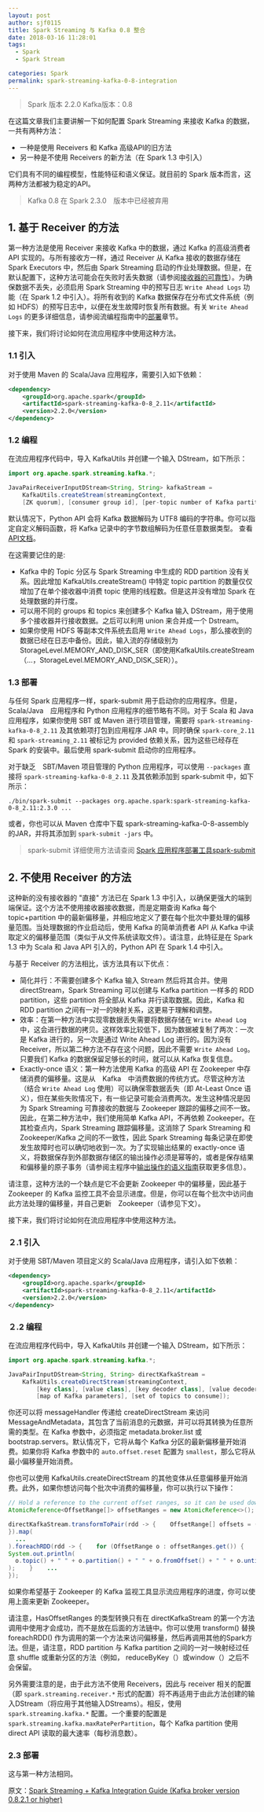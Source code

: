 ```yaml
---
layout: post
author: sjf0115
title: Spark Streaming 与 Kafka 0.8 整合
date: 2018-03-16 11:28:01
tags:
  - Spark
  - Spark Stream

categories: Spark
permalink: spark-streaming-kafka-0-8-integration
---
```


> Spark 版本 2.2.0
> Kafka版本：0.8

在这篇文章我们主要讲解一下如何配置 Spark Streaming 来接收 Kafka 的数据，一共有两种方法：
- 一种是使用 Receivers 和 Kafka 高级API的旧方法
- 另一种是不使用 Receivers 的新方法（在 Spark 1.3 中引入）

它们具有不同的编程模型，性能特征和语义保证。就目前的 Spark 版本而言，这两种方法都被为稳定的API。

> Kafka 0.8 在 Spark 2.3.0　版本中已经被弃用

## 1. 基于 Receiver 的方法

第一种方法是使用 Receiver 来接收 Kafka 中的数据，通过 Kafka 的高级消费者 API 实现的。与所有接收方一样，通过 Receiver 从 Kafka 接收的数据存储在 Spark Executors 中，然后由 Spark Streaming 启动的作业处理数据。但是，在默认配置下，这种方法可能会在失败时丢失数据（请参阅[接收器的可靠性](http://spark.apache.org/docs/2.2.0/streaming-programming-guide.html#receiver-reliability)）。为确保数据不丢失，必须启用 Spark Streaming 中的预写日志 `Write Ahead Logs` 功能（在 Spark 1.2 中引入）。将所有收到的 Kafka 数据保存在分布式文件系统（例如 HDFS）的预写日志中，以便在发生故障时恢复所有数据。有关 `Write Ahead Logs` 的更多详细信息，请参阅流编程指南中的[部署](http://spark.apache.org/docs/2.2.0/streaming-programming-guide.html#deploying-applications)章节。

接下来，我们将讨论如何在流应用程序中使用这种方法。

### 1.1 引入

对于使用 Maven 的 Scala/Java 应用程序，需要引入如下依赖：
```xml
<dependency>
    <groupId>org.apache.spark</groupId>
    <artifactId>spark-streaming-kafka-0-8_2.11</artifactId>
    <version>2.2.0</version>
</dependency>
```

### 1.2 编程

在流应用程序代码中，导入 KafkaUtils 并创建一个输入 DStream，如下所示：
```java
import org.apache.spark.streaming.kafka.*;

JavaPairReceiverInputDStream<String, String> kafkaStream =
    KafkaUtils.createStream(streamingContext,
    [ZK quorum], [consumer group id], [per-topic number of Kafka partitions to consume]);
```

默认情况下，Python API 会将 Kafka 数据解码为 UTF8 编码的字符串。你可以指定自定义解码函数，将 Kafka 记录中的字节数组解码为任意任意数据类型。 查看[API文档](http://spark.apache.org/docs/2.2.0/api/python/pyspark.streaming.html#pyspark.streaming.kafka.KafkaUtils)。

在这需要记住的是:
- Kafka 中的 Topic 分区与 Spark Streaming 中生成的 RDD partition 没有关系。因此增加 KafkaUtils.createStream() 中特定 topic partition 的数量仅仅增加了在单个接收器中消费 topic 使用的线程数。但是这并没有增加 Spark 在处理数据的并行度。
- 可以用不同的 groups 和 topics 来创建多个 Kafka 输入 DStream，用于使用多个接收器并行接收数据。之后可以利用 union 来合并成一个 Dstream。
- 如果你使用 HDFS 等副本文件系统去启用 `Write Ahead Logs`，那么接收到的数据已经在日志中备份。因此，输入流的存储级别为 StorageLevel.MEMORY_AND_DISK_SER（即使用KafkaUtils.createStream（...，StorageLevel.MEMORY_AND_DISK_SER））。

### 1.3 部署

与任何 Spark 应用程序一样，spark-submit 用于启动你的应用程序。但是，Scala/Java　应用程序和 Python 应用程序的细节略有不同。对于 Scala 和 Java 应用程序，如果你使用 SBT 或 Maven 进行项目管理，需要将 `spark-streaming-kafka-0-8_2.11` 及其依赖项打包到应用程序 JAR 中。同时确保 `spark-core_2.11` 和 `spark-streaming_2.11` 被标记为 provided 依赖关系，因为这些已经存在 Spark 的安装中。最后使用 spark-submit 启动你的应用程序。

对于缺乏　SBT/Maven 项目管理的 Python 应用程序，可以使用 `--packages` 直接将 `spark-streaming-kafka-0-8_2.11` 及其依赖添加到 spark-submit 中，如下所示：
```
./bin/spark-submit --packages org.apache.spark:spark-streaming-kafka-0-8_2.11:2.3.0 ...
```
或者，你也可以从 Maven 仓库中下载 spark-streaming-kafka-0-8-assembly 的JAR，并将其添加到 `spark-submit -jars` 中。

> spark-submit 详细使用方法请查阅 [Spark 应用程序部署工具spark-submit](https://smartsi.blog.csdn.net/article/details/55271395)

## 2. 不使用 Receiver 的方法

这种新的没有接收器的 "直接" 方法已在 Spark 1.3 中引入，以确保更强大的端到端保证。这个方法不使用接收器接收数据，而是定期查询 Kafka 每个 topic+partition 中的最新偏移量，并相应地定义了要在每个批次中要处理的偏移量范围。当处理数据的作业启动后，使用 Kafka 的简单消费者 API 从 Kafka 中读取定义的偏移量范围（类似于从文件系统读取文件）。请注意，此特征是在 Spark 1.3 中为 Scala 和 Java API 引入的，Python API 在 Spark 1.4 中引入。

与基于 Receiver 的方法相比，该方法具有以下优点：
- 简化并行：不需要创建多个 Kafka 输入 Stream 然后将其合并。使用 directStream，Spark Streaming 可以创建与 Kafka partition 一样多的 RDD partition，这些 partition 将全部从 Kafka 并行读取数据。因此，Kafka 和 RDD partition 之间有一对一的映射关系，这更易于理解和调整。
- 效率：在第一种方法中实现零数据丢失需要将数据存储在 `Write Ahead Log` 中，这会进行数据的拷贝。这样效率比较低下，因为数据被复制了两次：一次是 Kafka 进行的，另一次是通过 Write Ahead Log 进行的。因为没有 Receiver，所以第二种方法不存在这个问题，因此不需要 `Write Ahead Log`。只要我们 Kafka 的数据保留足够长的时间，就可以从 Kafka 恢复信息。
- Exactly-once 语义：第一种方法使用 Kafka 的高级 API 在 Zookeeper 中存储消费的偏移量。这是从　Kafka　中消费数据的传统方式。尽管这种方法（结合 `Write Ahead Log` 使用）可以确保零数据丢失（即 At-Least Once 语义），但在某些失败情况下，有一些记录可能会消费两次。发生这种情况是因为 Spark Streaming 可靠接收的数据与 Zookeeper 跟踪的偏移之间不一致。因此，在第二种方法中，我们使用简单 Kafka API，不再依赖 Zookeeper。在其检查点内，Spark Streaming 跟踪偏移量。这消除了 Spark Streaming 和 Zookeeper/Kafka 之间的不一致性，因此 Spark Streaming 每条记录在即使发生故障时也可以确切地收到一次。为了实现输出结果的 exactly-once 语义，将数据保存到外部数据存储区的输出操作必须是幂等的，或者是保存结果和偏移量的原子事务（请参阅主程序中[输出操作的语义指南](https://spark.apache.org/docs/2.2.0/streaming-programming-guide.html#semantics-of-output-operations)获取更多信息）。

请注意，这种方法的一个缺点是它不会更新 Zookeeper 中的偏移量，因此基于 Zookeeper 的 Kafka 监控工具不会显示进度。但是，你可以在每个批次中访问由此方法处理的偏移量，并自己更新　Zookeeper（请参见下文）。

接下来，我们将讨论如何在流应用程序中使用这种方法。

### ２.1 引入

对于使用 SBT/Maven 项目定义的 Scala/Java 应用程序，请引入如下依赖：
```xml
<dependency>
    <groupId>org.apache.spark</groupId>
    <artifactId>spark-streaming-kafka-0-8_2.11</artifactId>
    <version>2.2.0</version>
</dependency>
```
### ２.2 编程

在流应用程序代码中，导入 KafkaUtils 并创建一个输入 DStream，如下所示：
```java
import org.apache.spark.streaming.kafka.*;

JavaPairInputDStream<String, String> directKafkaStream =
    KafkaUtils.createDirectStream(streamingContext,
        [key class], [value class], [key decoder class], [value decoder class],
        [map of Kafka parameters], [set of topics to consume]);
```

你还可以将 messageHandler 传递给 createDirectStream 来访问 MessageAndMetadata，其包含了当前消息的元数据，并可以将其转换为任意所需的类型。在 Kafka 参数中，必须指定 metadata.broker.list 或 bootstrap.servers。默认情况下，它将从每个 Kafka 分区的最新偏移量开始消费。如果你将 Kafka 参数中的 `auto.offset.reset` 配置为 `smallest`，那么它将从最小偏移量开始消费。

你也可以使用 KafkaUtils.createDirectStream 的其他变体从任意偏移量开始消费。此外，如果你想访问每个批次中消费的偏移量，你可以执行以下操作：
```java
// Hold a reference to the current offset ranges, so it can be used downstream
AtomicReference<OffsetRange[]> offsetRanges = new AtomicReference<>();

directKafkaStream.transformToPair(rdd -> {    OffsetRange[] offsets = ((HasOffsetRanges) rdd.rdd()).offsetRanges();    offsetRanges.set(offsets);    return rdd;
}).map(
  ...
).foreachRDD(rdd -> {    for (OffsetRange o : offsetRanges.get()) {
System.out.println(
  o.topic() + " " + o.partition() + " " + o.fromOffset() + " " + o.untilOffset()
);    }    ...
});
```

如果你希望基于 Zookeeper 的 Kafka 监视工具显示流应用程序的进度，你可以使用上面来更新 Zookeeper。

请注意，HasOffsetRanges 的类型转换只有在 directKafkaStream 的第一个方法调用中使用才会成功，而不是放在后面的方法链中。你可以使用 transform() 替换 foreachRDD() 作为调用的第一个方法来访问偏移量，然后再调用其他的Spark方法。但是，请注意，RDD partition 与 Kafka partition 之间的一对一映射经过任意 shuffle 或重新分区的方法（例如， reduceByKey（）或window（）之后不会保留。

另外需要注意的是，由于此方法不使用 Receivers，因此与 receiver 相关的配置（即 `spark.streaming.receiver.*` 形式的配置）将不再适用于由此方法创建的输入DStream（将应用于其他输入DStreams）。相反，使用 `spark.streaming.kafka.*` 配置。一个重要的配置是 `spark.streaming.kafka.maxRatePerPartition`，每个 Kafka partition 使用 direct API 读取的最大速率（每秒消息数）。

### 2.3 部署

这与第一种方法相同。

原文：[Spark Streaming + Kafka Integration Guide (Kafka broker version 0.8.2.1 or higher)](https://spark.apache.org/docs/2.2.0/streaming-kafka-0-8-integration.html)
